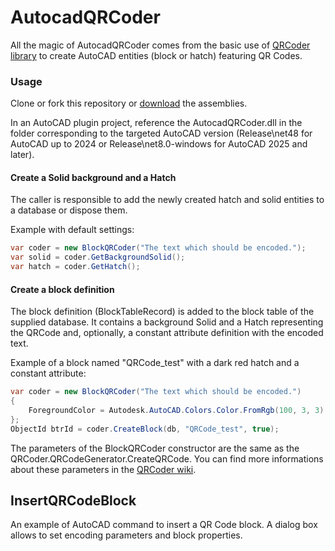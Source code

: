# AutocadQRCoder
All the magic of AutocadQRCoder comes from the basic use of [QRCoder library](https://github.com/codebude/QRCoder) to create AutoCAD entities (block or hatch) featuring QR Codes.
### Usage
Clone or fork this repository or [download](https://gilecad.azurewebsites.net/Resources/AutocadQRCoder.zip) the assemblies.

In an AutoCAD plugin project, reference the AutocadQRCoder.dll in the folder corresponding to the targeted AutoCAD version (Release\net48 for AutoCAD up to 2024 or Release\net8.0-windows for AutoCAD 2025 and later).

#### Create a Solid background and a Hatch
The caller is responsible to add the newly created hatch and solid entities to a database or dispose them.

Example with default settings:
```c#
var coder = new BlockQRCoder("The text which should be encoded.");
var solid = coder.GetBackgroundSolid();
var hatch = coder.GetHatch();
```

#### Create a block definition
The block definition (BlockTableRecord) is added to the block table of the supplied database. It contains a background Solid and a Hatch representing the QRCode and, optionally, a constant attribute definition with the encoded text.

Example of a block named "QRCode_test" with a dark red hatch and a constant attribute: 
```c#
var coder = new BlockQRCoder("The text which should be encoded.")
{
    ForegroundColor = Autodesk.AutoCAD.Colors.Color.FromRgb(100, 3, 3)
};
ObjectId btrId = coder.CreateBlock(db, "QRCode_test", true);
```

The parameters of the BlockQRCoder constructor are the same as the QRCoder.QRCodeGenerator.CreateQRCode. You can find more informations about these parameters in the [QRCoder wiki](https://github.com/codebude/QRCoder/wiki/How-to-use-QRCoder#3-basic-usage).

## InsertQRCodeBlock
An example of AutoCAD command to insert a QR Code block. A dialog box allows to set encoding parameters and block properties. 
